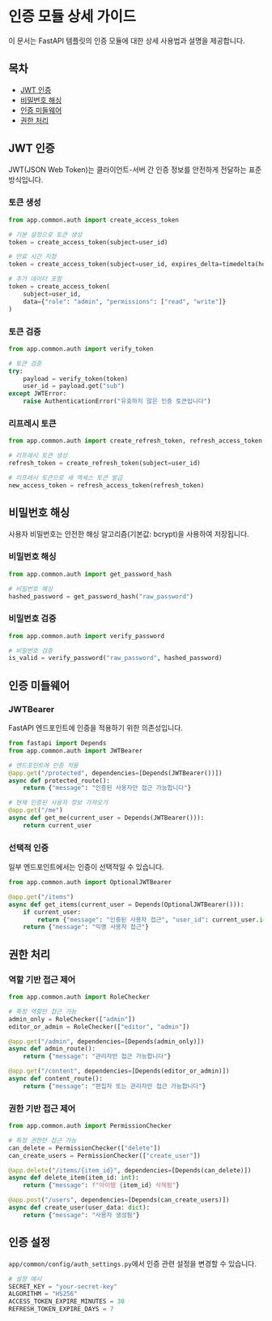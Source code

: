 # 인증 모듈 상세 가이드

이 문서는 FastAPI 템플릿의 인증 모듈에 대한 상세 사용법과 설명을 제공합니다.

## 목차

- [JWT 인증](#jwt-인증)
- [비밀번호 해싱](#비밀번호-해싱)
- [인증 미들웨어](#인증-미들웨어)
- [권한 처리](#권한-처리)

## JWT 인증

JWT(JSON Web Token)는 클라이언트-서버 간 인증 정보를 안전하게 전달하는 표준 방식입니다.

### 토큰 생성

```python
from app.common.auth import create_access_token

# 기본 설정으로 토큰 생성
token = create_access_token(subject=user_id)

# 만료 시간 지정
token = create_access_token(subject=user_id, expires_delta=timedelta(hours=1))

# 추가 데이터 포함
token = create_access_token(
    subject=user_id,
    data={"role": "admin", "permissions": ["read", "write"]}
)
```

### 토큰 검증

```python
from app.common.auth import verify_token

# 토큰 검증
try:
    payload = verify_token(token)
    user_id = payload.get("sub")
except JWTError:
    raise AuthenticationError("유효하지 않은 인증 토큰입니다")
```

### 리프레시 토큰

```python
from app.common.auth import create_refresh_token, refresh_access_token

# 리프레시 토큰 생성
refresh_token = create_refresh_token(subject=user_id)

# 리프레시 토큰으로 새 액세스 토큰 발급
new_access_token = refresh_access_token(refresh_token)
```

## 비밀번호 해싱

사용자 비밀번호는 안전한 해싱 알고리즘(기본값: bcrypt)을 사용하여 저장됩니다.

### 비밀번호 해싱

```python
from app.common.auth import get_password_hash

# 비밀번호 해싱
hashed_password = get_password_hash("raw_password")
```

### 비밀번호 검증

```python
from app.common.auth import verify_password

# 비밀번호 검증
is_valid = verify_password("raw_password", hashed_password)
```

## 인증 미들웨어

### JWTBearer

FastAPI 엔드포인트에 인증을 적용하기 위한 의존성입니다.

```python
from fastapi import Depends
from app.common.auth import JWTBearer

# 엔드포인트에 인증 적용
@app.get("/protected", dependencies=[Depends(JWTBearer())])
async def protected_route():
    return {"message": "인증된 사용자만 접근 가능합니다"}

# 현재 인증된 사용자 정보 가져오기
@app.get("/me")
async def get_me(current_user = Depends(JWTBearer())):
    return current_user
```

### 선택적 인증

일부 엔드포인트에서는 인증이 선택적일 수 있습니다.

```python
from app.common.auth import OptionalJWTBearer

@app.get("/items")
async def get_items(current_user = Depends(OptionalJWTBearer())):
    if current_user:
        return {"message": "인증된 사용자 접근", "user_id": current_user.id}
    return {"message": "익명 사용자 접근"}
```

## 권한 처리

### 역할 기반 접근 제어

```python
from app.common.auth import RoleChecker

# 특정 역할만 접근 가능
admin_only = RoleChecker(["admin"])
editor_or_admin = RoleChecker(["editor", "admin"])

@app.get("/admin", dependencies=[Depends(admin_only)])
async def admin_route():
    return {"message": "관리자만 접근 가능합니다"}

@app.get("/content", dependencies=[Depends(editor_or_admin)])
async def content_route():
    return {"message": "편집자 또는 관리자만 접근 가능합니다"}
```

### 권한 기반 접근 제어

```python
from app.common.auth import PermissionChecker

# 특정 권한만 접근 가능
can_delete = PermissionChecker(["delete"])
can_create_users = PermissionChecker(["create_user"])

@app.delete("/items/{item_id}", dependencies=[Depends(can_delete)])
async def delete_item(item_id: int):
    return {"message": f"아이템 {item_id} 삭제됨"}

@app.post("/users", dependencies=[Depends(can_create_users)])
async def create_user(user_data: dict):
    return {"message": "사용자 생성됨"}
```

## 인증 설정

`app/common/config/auth_settings.py`에서 인증 관련 설정을 변경할 수 있습니다.

```python
# 설정 예시
SECRET_KEY = "your-secret-key"
ALGORITHM = "HS256"
ACCESS_TOKEN_EXPIRE_MINUTES = 30
REFRESH_TOKEN_EXPIRE_DAYS = 7
``` 